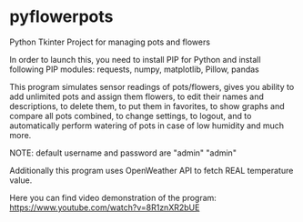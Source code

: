 # pyflowerpots
Python Tkinter Project for managing pots and flowers

In order to launch this, you need to install PIP for Python and install following PIP modules: requests, numpy, matplotlib, Pillow, pandas

This program simulates sensor readings of pots/flowers, gives you ability to add unlimited pots and assign them flowers, to edit their names and descriptions, to delete them, to put them in favorites, to show graphs and compare all pots combined, to change settings, to logout, and to automatically perform watering of pots in case of low humidity and much more.

NOTE: default username and password are "admin" "admin"

Additionally this program uses OpenWeather API to fetch REAL temperature value.

Here you can find video demonstration of the program:
https://www.youtube.com/watch?v=8R1znXR2bUE
